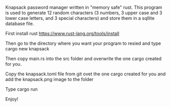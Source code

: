 Knapsack password manager written in "memory safe" rust. This program is used to generate 12 random characters (3 numbers, 3 upper case and 3 lower case letters, and 3 special characters) and store them in a sqllite database file. 

First install rust https://www.rust-lang.org/tools/install

Then go to the directory where you want your program to resied and type cargo new knapsack

Then copy main.rs into the src folder and overwrite the one cargo created for you.

Copy the knapsack.toml file from git ovet the one cargo created for you and add the knapsack.png image to the folder

Type cargo run

Enjoy!
